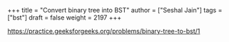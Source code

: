 +++
title = "Convert binary tree into BST"
author = ["Seshal Jain"]
tags = ["bst"]
draft = false
weight = 2197
+++

<https://practice.geeksforgeeks.org/problems/binary-tree-to-bst/1>
